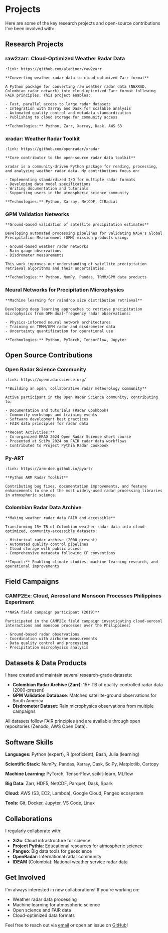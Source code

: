 # Projects

Here are some of the key research projects and open-source contributions I've been involved with:

## Research Projects

### raw2zarr: Cloud-Optimized Weather Radar Data

```{card}
:link: https://github.com/aladinor/raw2zarr

**Converting weather radar data to cloud-optimized Zarr format**

A Python package for converting raw weather radar data (NEXRAD, Colombian radar network) into cloud-optimized Zarr format following FAIR principles. This project enables:

- Fast, parallel access to large radar datasets
- Integration with Xarray and Dask for scalable analysis
- Automated quality control and metadata standardization
- Publishing to cloud storage for community access

**Technologies:** Python, Zarr, Xarray, Dask, AWS S3
```

### xradar: Weather Radar Toolkit

```{card}
:link: https://github.com/openradar/xradar

**Core contributor to the open-source radar data toolkit**

xradar is a community-driven Python package for reading, processing, and analyzing weather radar data. My contributions focus on:

- Implementing standardized I/O for multiple radar formats
- Developing data model specifications
- Writing documentation and tutorials
- Supporting users in the atmospheric science community

**Technologies:** Python, Xarray, NetCDF, CfRadial
```

### GPM Validation Networks

```{card}
**Ground-based validation of satellite precipitation estimates**

Developing automated processing pipelines for validating NASA's Global Precipitation Measurement (GPM) mission products using:

- Ground-based weather radar networks
- Rain gauge observations
- Disdrometer measurements

This work improves our understanding of satellite precipitation retrieval algorithms and their uncertainties.

**Technologies:** Python, NumPy, Pandas, TRMM/GPM data products
```

### Neural Networks for Precipitation Microphysics

```{card}
**Machine learning for raindrop size distribution retrieval**

Developing deep learning approaches to retrieve precipitation microphysics from GPM dual-frequency radar observations:

- Physics-informed neural network architectures
- Training on TRMM/GPM radar and disdrometer data
- Uncertainty quantification for operational use

**Technologies:** Python, PyTorch, TensorFlow, Jupyter
```

## Open Source Contributions

### Open Radar Science Community

```{card}
:link: https://openradarscience.org/

**Building an open, collaborative radar meteorology community**

Active participant in the Open Radar Science community, contributing to:

- Documentation and tutorials (Radar Cookbook)
- Community workshops and training events
- Software development best practices
- FAIR data principles for radar data

**Recent Activities:**
- Co-organized ERAD 2024 Open Radar Science short course
- Presented at SciPy 2024 on FAIR radar data workflows
- Contributed to Project Pythia Radar Cookbook
```

### Py-ART

```{card}
:link: https://arm-doe.github.io/pyart/

**Python ARM Radar Toolkit**

Contributing bug fixes, documentation improvements, and feature enhancements to one of the most widely-used radar processing libraries in atmospheric science.
```

### Colombian Radar Data Archive

```{card}
**Making weather radar data FAIR and accessible**

Transforming 15+ TB of Colombian weather radar data into cloud-optimized, community-accessible datasets:

- Historical radar archive (2000-present)
- Automated quality control pipelines
- Cloud storage with public access
- Comprehensive metadata following CF conventions

**Impact:** Enabling climate studies, machine learning research, and operational improvements
```

## Field Campaigns

### CAMP2Ex: Cloud, Aerosol and Monsoon Processes Philippines Experiment

```{card}
**NASA field campaign participant (2019)**

Participated in the CAMP2Ex field campaign investigating cloud-aerosol interactions and monsoon processes over the Philippines:

- Ground-based radar observations
- Coordination with airborne measurements
- Data quality control and processing
- Precipitation microphysics analysis
```

## Datasets & Data Products

I have created and maintain several research-grade datasets:

- **Colombian Radar Archive (Zarr)**: 15+ TB of quality-controlled radar data (2000-present)
- **GPM Validation Database**: Matched satellite-ground observations for South America
- **Disdrometer Dataset**: Rain microphysics observations from multiple campaigns

All datasets follow FAIR principles and are available through open repositories (Zenodo, AWS Open Data).

## Software Skills

**Languages:** Python (expert), R (proficient), Bash, Julia (learning)

**Scientific Stack:** NumPy, Pandas, Xarray, Dask, SciPy, Matplotlib, Cartopy

**Machine Learning:** PyTorch, TensorFlow, scikit-learn, MLflow

**Big Data:** Zarr, HDF5, NetCDF, Parquet, Dask, Spark

**Cloud:** AWS (S3, EC2, Lambda), Google Cloud, Pangeo ecosystem

**Tools:** Git, Docker, Jupyter, VS Code, Linux

## Collaborations

I regularly collaborate with:

- **2i2c**: Cloud infrastructure for science
- **Project Pythia**: Educational resources for atmospheric science
- **Pangeo**: Big data tools for geoscience
- **OpenRadar**: International radar community
- **IDEAM** (Colombia): National weather service radar data

## Get Involved

I'm always interested in new collaborations! If you're working on:

- Weather radar data processing
- Machine learning for atmospheric science
- Open science and FAIR data
- Cloud-optimized data formats

Feel free to reach out via [email](mailto:aladino@illinois.edu) or open an issue on [GitHub](https://github.com/aladinor)!
